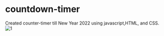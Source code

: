 # countdown-timer
Created counter-timer till New Year 2022 using javascript,HTML, and CSS.
![1](https://user-images.githubusercontent.com/57672513/126039341-bd718fb2-442e-4e0f-8994-14459821dbd1.JPG)
